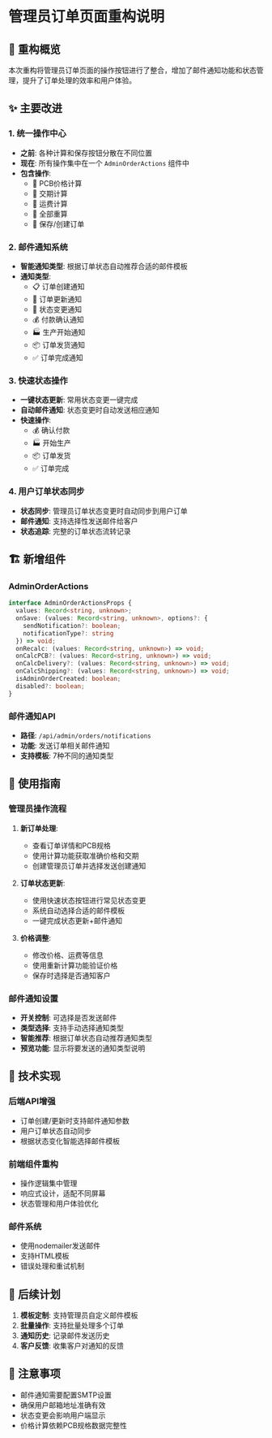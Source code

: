 # 管理员订单页面重构说明

## 🔄 重构概览

本次重构将管理员订单页面的操作按钮进行了整合，增加了邮件通知功能和状态管理，提升了订单处理的效率和用户体验。

## ✨ 主要改进

### 1. 统一操作中心
- **之前**: 各种计算和保存按钮分散在不同位置
- **现在**: 所有操作集中在一个 `AdminOrderActions` 组件中
- **包含操作**:
  - 🔧 PCB价格计算
  - 📅 交期计算  
  - 🚚 运费计算
  - 🔄 全部重算
  - 💾 保存/创建订单

### 2. 邮件通知系统
- **智能通知类型**: 根据订单状态自动推荐合适的邮件模板
- **通知类型**:
  - 📋 订单创建通知
  - 📝 订单更新通知
  - 🔄 状态变更通知
  - 💰 付款确认通知
  - 🏭 生产开始通知
  - 📦 订单发货通知
  - ✅ 订单完成通知

### 3. 快速状态操作
- **一键状态更新**: 常用状态变更一键完成
- **自动邮件通知**: 状态变更时自动发送相应通知
- **快速操作**:
  - 💰 确认付款
  - 🏭 开始生产
  - 📦 订单发货
  - ✅ 订单完成

### 4. 用户订单状态同步
- **状态同步**: 管理员订单状态变更时自动同步到用户订单
- **邮件通知**: 支持选择性发送邮件给客户
- **状态追踪**: 完整的订单状态流转记录

## 🏗️ 新增组件

### AdminOrderActions
```typescript
interface AdminOrderActionsProps {
  values: Record<string, unknown>;
  onSave: (values: Record<string, unknown>, options?: { 
    sendNotification?: boolean; 
    notificationType?: string 
  }) => void;
  onRecalc: (values: Record<string, unknown>) => void;
  onCalcPCB?: (values: Record<string, unknown>) => void;
  onCalcDelivery?: (values: Record<string, unknown>) => void;
  onCalcShipping?: (values: Record<string, unknown>) => void;
  isAdminOrderCreated: boolean;
  disabled?: boolean;
}
```

### 邮件通知API
- **路径**: `/api/admin/orders/notifications`
- **功能**: 发送订单相关邮件通知
- **支持模板**: 7种不同的通知类型

## 🎯 使用指南

### 管理员操作流程

1. **新订单处理**:
   - 查看订单详情和PCB规格
   - 使用计算功能获取准确价格和交期
   - 创建管理员订单并选择发送创建通知

2. **订单状态更新**:
   - 使用快速状态按钮进行常见状态变更
   - 系统自动选择合适的邮件模板
   - 一键完成状态更新+邮件通知

3. **价格调整**:
   - 修改价格、运费等信息
   - 使用重新计算功能验证价格
   - 保存时选择是否通知客户

### 邮件通知设置

- **开关控制**: 可选择是否发送邮件
- **类型选择**: 支持手动选择通知类型
- **智能推荐**: 根据订单状态自动推荐通知类型
- **预览功能**: 显示将要发送的通知类型说明

## 🔧 技术实现

### 后端API增强
- 订单创建/更新时支持邮件通知参数
- 用户订单状态自动同步
- 根据状态变化智能选择邮件模板

### 前端组件重构
- 操作逻辑集中管理
- 响应式设计，适配不同屏幕
- 状态管理和用户体验优化

### 邮件系统
- 使用nodemailer发送邮件
- 支持HTML模板
- 错误处理和重试机制

## 🚀 后续计划

1. **模板定制**: 支持管理员自定义邮件模板
2. **批量操作**: 支持批量处理多个订单
3. **通知历史**: 记录邮件发送历史
4. **客户反馈**: 收集客户对通知的反馈

## 📝 注意事项

- 邮件通知需要配置SMTP设置
- 确保用户邮箱地址准确有效
- 状态变更会影响用户端显示
- 价格计算依赖PCB规格数据完整性 
